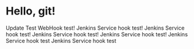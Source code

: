# Hello, git!
Update Test
WebHook test!
Jenkins Service hook test!
Jenkins Service hook test!
Jenkins Service hook test!
Jenkins Service hook test!
Jenkins Service hook test
Jenkins Service hook test
